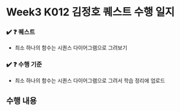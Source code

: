 # Week3 K012 김정호 퀘스트 수행 일지

### ✔️ ❓ 퀘스트

- 최소 하나의 함수는 시퀀스 다이어그램으로 그려보기

### ✔️ ❓ 수행 기준

- 최소 하나의 함수는 시퀀스 다이어그램으로 그려서 학습 정리에 업로드

## 수행 내용

